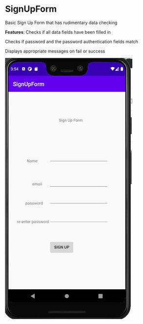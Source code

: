 <h1>SignUpForm</h1>
Basic Sign Up Form that has rudimentary data checking


<b>Features</b>: 
Checks if all data fields have been filled in

Checks if password and the password authentication fields match

Displays appropriate messages on fail or success

![Image of SignUpForm](https://github.com/Albahtross/SignUpForm/blob/master/signupformss.JPG)
